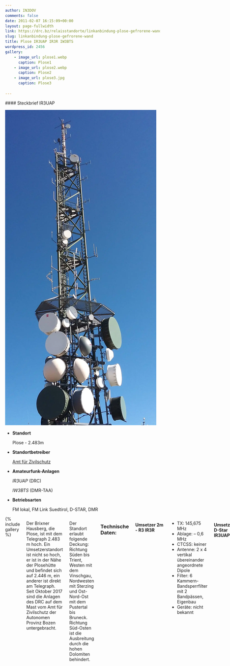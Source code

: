 ```yaml
---
author: IN3DOV
comments: false
date: 2011-02-07 16:15:09+00:00
layout: page-fullwidth
link: https://drc.bz/relaisstandorte/linkanbindung-plose-gefrorene-wand/
slug: linkanbindung-plose-gefrorene-wand
title: Plose IR3UAP IR3R IW3BTS
wordpress_id: 2456
gallery:
    - image_url: plose1.webp
      caption: Plose1
    - image_url: plose2.webp
      caption: Plose2
    - image_url: plose3.jpg
      caption: Plose3

---
```




<div class="row">
<div class="medium-4 medium-push-8 columns" markdown="1">
<div class="panel radius" markdown="1">
#### Steckbrief IR3UAP

![Standort Plose](/images/plose1.webp)
- **Standort**

    Plose - 2.483m

- **Standortbetreiber**

    [Amt für Zivilschutz](http://www.provinz.bz.it/sicherheit-zivilschutz/zivilschutz/default.asp)
    
- **Amateurfunk-Anlagen**

    *IR3UAP* (DRC)
    
    *IW3BTS* (DMR-TAA)
    
- **Betriebsarten**

    FM lokal,
    FM Link Suedtirol,
    D-STAR,
    DMR
    


</div>
</div>

<div class="medium-8 medium-pull-4 columns" markdown="1">

<div>
{% include gallery %}
</div> 

Der Brixner Hausberg, die Plose, ist mit dem Telegraph 2.483 m hoch. Ein Umsetzerstandort ist nicht so hoch, er ist in der Nähe der Plosehütte und befindet sich auf 2.446 m, ein anderer ist direkt am Telegraph. Seit Oktober 2017 sind die Anlagen des DRC auf dem Mast vom Amt für Zivilschutz der Autonomen Provinz Bozen untergebracht.

Der Standort erlaubt folgende Deckung: Richtung Süden bis Trient, Westen mit dem Vinschgau, Nordwesten mit Sterzing und Ost-Nord-Ost mit dem Pustertal bis Bruneck. Richtung Süd-Osten ist die Ausbreitung durch die hohen Dolomiten behindert.


### Technische Daten:

#### Umsetzer 2m - R3 IR3R
- TX: 145,675 MHz
- Ablage: – 0,6 MHz
- CTCSS: keiner
- Antenne: 2 x 4 vertikal übereinander angeordnete Dipole
- Filter: 6 Kammern-Bandsperrfilter mit 2 Bandpässen, Eigenbau
- Geräte: nicht bekannt


#### Umsetzer 2m D-Star IR3UAP
- TX: 145,575 MHz
- Ablage: - 0,6 MHz
- Antenne: 2 gestockte Faltdipole von Sigma mit 75 ohm Anpassleitung
- Filter: [6 Kammern Bandsperrfilter](http://www.duplexers.eu/catalog/2m/Duplexers/dpre4-6v/)
- Chatroom DTMF: D906
- Standard Chatroom: [XLX321F](https://drc.bz/digitalfunk/dashboard/) (Südtirol Reflektor)
- Geräte: 2x Motorola GM340
- Interface: UP4DAR

 	
#### DMR 70 cm (wird von [DMR-TAA](http://www.dmr-taa.it) betrieben) IW3BTS
- TX: 430,9125 MHz
- Ablage: +5,0 MHz
- Color code: 1
- Sprechgruppen/Info: siehe [IW3BTS - Brandmeister](https://brandmeister.network/?page=repeater&id=222374)
- Antenne: 2 x Dipol 70 cm, V
- Filter: 6 Zellen Bandsperrfilter
- Notes: Motorola


####  Umsetzer 70 cm - RU22 ([Link Südtirol](https://drc.bz/betriebsarten/linksuedtirol/)) IR3UAP
- TX: 431,375 MHz
- Ablage: + 1,6 MHz
- Subaudioton: 123,0 Hz
- Antenne: 4 gestockte 70cm-Dipole, Eigenbau nach dem Design von IN3HER
- Filter: 6 x Bandsperrenfilter FOREM - Eigenumbau, Zirkulator, RX mit Vorverstärker
- Geräte: Motorola GM900, Soundkarte CM119, PC Intel ITX D2500, Software AllStarLink mit Linux CentOS, Einspeisung ins [Hamnet](http://hamnetdb.net/mapwindow.cgi?as=64600)

 	
#### [HamNet](http://hamnetdb.net/mapwindow.cgi?as=64600) IR3UAP
- Knotenpunkt: [Rittnerhorn](https://drc.bz/relaisstandorte/rittner-horn-ir3w/), [Gitschberg](https://drc.bz/relaisstandorte/test-mini-link-sudtirol/), [Kronplatz](https://drc.bz/relaisstandorte/umsetzer-kronplatz-lauft-wieder/)
- Usereinstieg: 2,3GHz (noch nicht aktiviert)


## Posts zum Umsetzer Plose
{: .t60 }
{% include list-posts tag='Umsetzer Plose' %}

</div>
</div>
